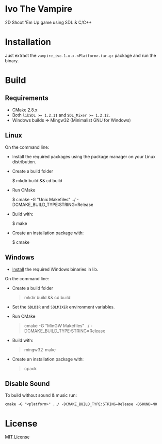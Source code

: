 Ivo The Vampire
================

2D Shoot 'Em Up game using SDL & C/C++

# Installation

Just extract the `vampire_ivo-1.x.x-<Platform>.tar.gz` package and run the binary.

# Build

## Requirements

  * CMake 2.8.x
  * Both `libSDL >= 1.2.11` and `SDL_Mixer >= 1.2.12`.
  * Windows builds => Mingw32 (Minimalist GNU for Windows)

## Linux

On the command line:

  * Install the required packages using the package manager on your Linux distribution.

  * Create a build folder

    $ mkdir build && cd build

  * Run CMake

    $ cmake -G "Unix Makefiles" ../ -DCMAKE_BUILD_TYPE:STRING=Release

  * Build with:

    $ make

  * Create an installation package with:

    $ cmake

## Windows

  * [Install](lib/README.md) the required Windows binaries in lib.

On the command line:

  * Create a build folder

    > mkdir build && cd build

  * Set the `SDLDIR` and `SDLMIXER` environment variables.

  * Run CMake

    > cmake -G "MinGW Makefiles" ../ -DCMAKE_BUILD_TYPE:STRING=Release

  * Build with:

    > mingw32-make

  * Create an installation package with:

    > cpack

## Disable Sound

To build without sound & music run:

    cmake -G "<platform>" ../ -DCMAKE_BUILD_TYPE:STRING=Release -DSOUND=NO

# License

[MIT License](LICENSE)
